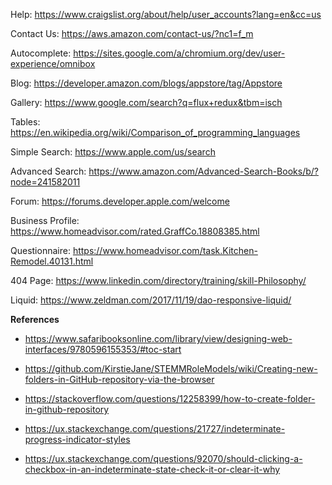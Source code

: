 Help: https://www.craigslist.org/about/help/user_accounts?lang=en&cc=us

Contact Us: https://aws.amazon.com/contact-us/?nc1=f_m

Autocomplete: https://sites.google.com/a/chromium.org/dev/user-experience/omnibox

Blog: https://developer.amazon.com/blogs/appstore/tag/Appstore

Gallery: https://www.google.com/search?q=flux+redux&tbm=isch

Tables: https://en.wikipedia.org/wiki/Comparison_of_programming_languages

Simple Search: https://www.apple.com/us/search

Advanced Search: https://www.amazon.com/Advanced-Search-Books/b/?node=241582011

Forum: https://forums.developer.apple.com/welcome

Business Profile: https://www.homeadvisor.com/rated.GraffCo.18808385.html

Questionnaire: https://www.homeadvisor.com/task.Kitchen-Remodel.40131.html

404 Page: https://www.linkedin.com/directory/training/skill-Philosophy/

Liquid: https://www.zeldman.com/2017/11/19/dao-responsive-liquid/

**References**

* https://www.safaribooksonline.com/library/view/designing-web-interfaces/9780596155353/#toc-start

* https://github.com/KirstieJane/STEMMRoleModels/wiki/Creating-new-folders-in-GitHub-repository-via-the-browser

* https://stackoverflow.com/questions/12258399/how-to-create-folder-in-github-repository

* https://ux.stackexchange.com/questions/21727/indeterminate-progress-indicator-styles

* https://ux.stackexchange.com/questions/92070/should-clicking-a-checkbox-in-an-indeterminate-state-check-it-or-clear-it-why